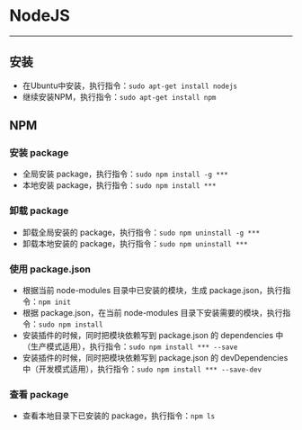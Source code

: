 # NodeJS
***

## 安装
* 在Ubuntu中安装，执行指令：`sudo apt-get install nodejs`
* 继续安装NPM，执行指令：`sudo apt-get install npm`

## NPM
### 安装 package
* 全局安装 package，执行指令：`sudo npm install -g ***`
* 本地安装 package，执行指令：`sudo npm install ***`

### 卸载 package
* 卸载全局安装的 package，执行指令：`sudo npm uninstall -g ***`
* 卸载本地安装的 package，执行指令：`sudo npm uninstall ***`

### 使用 package.json
* 根据当前 node-modules 目录中已安装的模块，生成 package.json，执行指令：`npm init`
* 根据 package.json，在当前 node-modules 目录下安装需要的模块，执行指令：`sudo npm install`
* 安装插件的时候，同时把模块依赖写到 package.json 的 dependencies 中（生产模式适用），执行指令：`sudo npm install *** --save`
* 安装插件的时候，同时把模块依赖写到 package.json 的 devDependencies 中（开发模式适用），执行指令：`sudo npm install *** --save-dev`

### 查看 package
* 查看本地目录下已安装的 package，执行指令：`npm ls`
